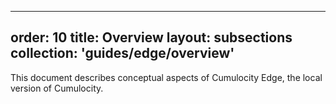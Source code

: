
---
order: 10
title: Overview
layout: subsections
collection: 'guides/edge/overview'
---

This document describes conceptual aspects of Cumulocity Edge, the local version of Cumulocity.
